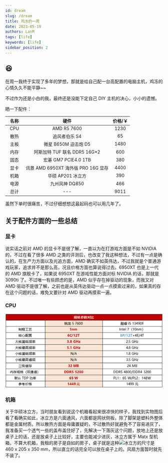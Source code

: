 ```yaml
---
id: dream
slug: /dream
title: 鸡冻的一周
date: 2023-05-19
authors: LanM
tags: [life]
keywords: [life]
sidebar_position: 2
---
```


## 😆

在周一我终于实现了多年的梦想，那就是给自己配一台高配置的电脑主机，鸡冻的心情久久不能平静~~

不过作为还是小白的我，最终还是没能下定自己 DIY 主机的决心，小小的遗憾。

晒一下配件：

|             名称             |                硬件                 | 价格/￥ |
| :--------------------------: | :---------------------------------: | :-----: |
| &nbsp;&nbsp;CPU&nbsp;&nbsp;  |             AMD R5 7600             |  1230   |
| &nbsp;&nbsp;散热&nbsp;&nbsp; |            追风者伯乐 S4            |   65    |
| &nbsp;&nbsp;主板&nbsp;&nbsp; |        微星 B650M 迫击炮 D5         |  1480   |
| &nbsp;&nbsp;内存&nbsp;&nbsp; |    阿斯加特 TUF 联名 DDR5 16G\*2    |   600   |
| &nbsp;&nbsp;固态&nbsp;&nbsp; |        宏碁 GM7 PCIE4.0 1TB         |   380   |
| &nbsp;&nbsp;显卡&nbsp;&nbsp; | 讯景 AMD 6950XT 海外版 PRO 16G 显存 |  4400   |
| &nbsp;&nbsp;机箱&nbsp;&nbsp; |          华硕 AP201 冰立方          |   390   |
| &nbsp;&nbsp;电源&nbsp;&nbsp; |           九州风神 DQ850            |   466   |
| &nbsp;&nbsp;总计&nbsp;&nbsp; |                 ---                 |  9011   |

虽然下单时很痛苦，不过仔细想想这最起码也可以用几年了。

<!-- truncate -->

## 关于配件方面的一些总结

### 显卡

说实话之前对 AMD 的显卡不是很了解，一直以为在打游戏方面是不如 NVIDIA 的，不过在看了很多 AMD 之类的评测后，也改变了我这种想法，不过有一点是确认的，在生产力方面以及光追方面，AMD 确实不如英伟达，不过我就是个普通游戏玩家，追求并不是那么高，况且价格方面也算说得过去。6950XT 也是上一代的 AMD 旗舰卡了，如果说 6950XT 在游戏性能方面对标 NVIDIA 的话，那就是 3090ti 了。不过唯一有些顾虑的是，AMD 似乎存在掉驱动的现象，而我又对 AMD 驱动不是很了解，之前也是从英伟达驱动一点一点摸索过来的，如果真的存在这个问题的话，难免又要针对 AMD 驱动再摸索一遍。

### CPU

![image](./img/cpu.png)

### 机箱

关于华硕冰立方，当时朋友看到说这个机箱看起来很凉快的样子，我找到实物图后看了看确实如此，冰立方是六面通风，六面都是网状侧板，除了脚架是塑料外整体都是金属材质。所以散热方面是毋庸置疑的，不过散热好就避免不了容易进灰了，我准备买一个透气一些的盖布盖住好了，先解决一下落灰这个问题，放地上还是放桌子上的话，还是放桌子上比较好，主要也能减少进灰，冰立方属于 Matx 型机箱，不算大机箱，我租的房子是自如的房子，桌子就是这种<img src='/assets/images/table-e752c3fe5482f8213613369ad0dc9c0a.png' width='20%'/>冰立方的尺寸是 460 x 205 x 350 mm，所以直立的话完全可以放在桌子上的。风扇方面暂时就先不装了。
